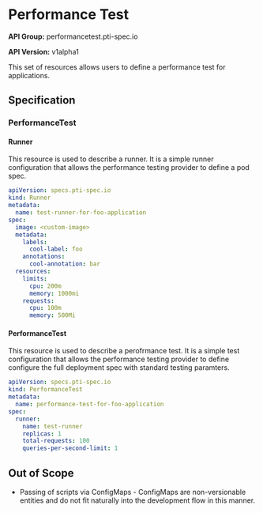 # Performance Test

**API Group:** performancetest.pti-spec.io

**API Version:** v1alpha1

This set of resources allows users to define a performance test for
applications. 

## Specification

### PerformanceTest

#### Runner
This resource is used to describe a runner. It is a simple runner configuration that allows the performance testing provider to define a pod spec.

```yaml
apiVersion: specs.pti-spec.io
kind: Runner
metadata:
  name: test-runner-for-foo-application
spec:
  image: <custom-image>
  metadata:
    labels:
      cool-label: foo
    annotations:
      cool-annotation: bar
  resources:
    limits:
      cpu: 200m
      memory: 1000mi
    requests:
      cpu: 100m
      memory: 500Mi
```

#### PerformanceTest
This resource is used to describe a perofrmance test. It is a simple test configuration that allows the performance testing provider to define configure the full deployment spec with standard testing paramters.

```yaml
apiVersion: specs.pti-spec.io
kind: PerformanceTest
metadata:
  name: performance-test-for-foo-application
spec:
  runner:
    name: test-runner
    replicas: 1
    total-requests: 100
    queries-per-second-limit: 1
```  
## Out of Scope

* Passing of scripts via ConfigMaps - ConfigMaps are non-versionable entities and do not fit naturally into the development flow in this manner. 
